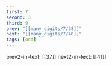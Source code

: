 ```yaml
---
first: 7
second: 3
third: 9
prev: "[[many_digits/7/38]]"
next: "[[many_digits/7/40]]"
tags: [odd]
---
```

prev2-in-text: [[37]]
next2-in-text: [[41]]
